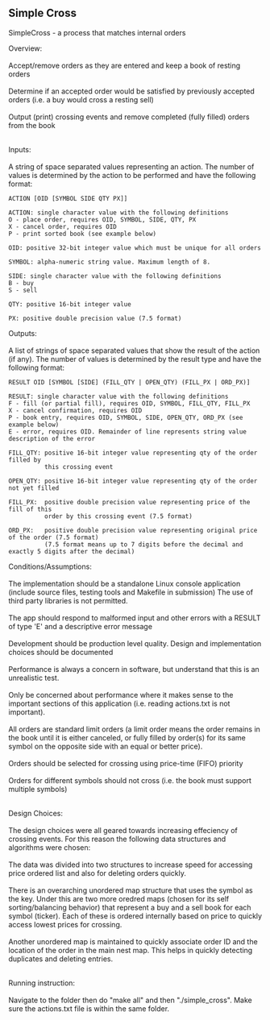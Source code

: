 ## Simple Cross

SimpleCross - a process that matches internal orders

Overview: <br/><br/>
	Accept/remove orders as they are entered and keep a book of resting orders <br/><br/>
	Determine if an accepted order would be satisfied by previously accepted orders (i.e. a buy would cross a resting sell) <br/><br/>
	Output (print) crossing events and remove completed (fully filled) orders from the book <br/><br/>

Inputs:<br/><br/>
    A string of space separated values representing an action.  The number of values is determined by the action to be performed and have the following
    format:

    ACTION [OID [SYMBOL SIDE QTY PX]]

    ACTION: single character value with the following definitions
    O - place order, requires OID, SYMBOL, SIDE, QTY, PX
    X - cancel order, requires OID
    P - print sorted book (see example below)

    OID: positive 32-bit integer value which must be unique for all orders

    SYMBOL: alpha-numeric string value. Maximum length of 8.

    SIDE: single character value with the following definitions
    B - buy
    S - sell

    QTY: positive 16-bit integer value

    PX: positive double precision value (7.5 format)

Outputs:<br/><br/>
    A list of strings of space separated values that show the result of the action (if any).  The number of values is determined by the result type and have the following format:

    RESULT OID [SYMBOL [SIDE] (FILL_QTY | OPEN_QTY) (FILL_PX | ORD_PX)]

    RESULT: single character value with the following definitions
    F - fill (or partial fill), requires OID, SYMBOL, FILL_QTY, FILL_PX
    X - cancel confirmation, requires OID
    P - book entry, requires OID, SYMBOL, SIDE, OPEN_QTY, ORD_PX (see example below)
    E - error, requires OID. Remainder of line represents string value description of the error

    FILL_QTY: positive 16-bit integer value representing qty of the order filled by
              this crossing event

    OPEN_QTY: positive 16-bit integer value representing qty of the order not yet filled

    FILL_PX:  positive double precision value representing price of the fill of this
              order by this crossing event (7.5 format)

    ORD_PX:   positive double precision value representing original price of the order (7.5 format)
              (7.5 format means up to 7 digits before the decimal and exactly 5 digits after the decimal)

Conditions/Assumptions:<br/><br/>
	The implementation should be a standalone Linux console application (include source files, testing tools and Makefile in submission)
	The use of third party libraries is not permitted. <br/> <br/>
	The app should respond to malformed input and other errors with a RESULT of type 'E' and a descriptive error message <br/><br/>
	Development should be production level quality. Design and implementation choices should be documented <br/><br/>
	Performance is always a concern in software, but understand that this is an unrealistic test. <br/><br/>
	Only be concerned about performance where it makes sense to the important sections of this application (i.e. reading actions.txt is not important). <br/><br/>
	All orders are standard limit orders (a limit order means the order remains in the book until it is either canceled, or fully filled by order(s) for its same symbol on the opposite side with an equal or better price). <br/><br/>
	Orders should be selected for crossing using price-time (FIFO) priority <br/><br/>
	Orders for different symbols should not cross (i.e. the book must support multiple symbols) <br/><br/>
	
Design Choices:<br/><br/>
	The design choices were all geared towards increasing effeciency of crossing events. For this reason the following data structures and algorithms were chosen: <br/><br/>
		The data was divided into two structures to increase speed for accessing price ordered list and also for deleting orders quickly. <br/><br/>
		There is an overarching unordered map structure that uses the symbol as the key. Under this are two more oredred maps (chosen for its self sorting/balancing behavior) that represent a buy and a sell book for each symbol (ticker). Each of these is ordered internally based on price to quickly access lowest prices for crossing. <br/><br/>
		Another unordered map is maintained to quickly associate order ID and the location of the order in the main nest map. This helps in quickly detecting duplicates and deleting entries.<br/><br/>

Running instruction:<br/><br/>
	Navigate to the folder then do "make all" and then "./simple_cross". Make sure the actions.txt file is within the same folder.
